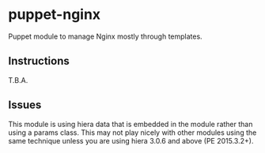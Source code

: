 # puppet-nginx
Puppet module to manage Nginx mostly through templates.

## Instructions
T.B.A.

## Issues
This module is using hiera data that is embedded in the module rather than using a params class.  This may not play nicely with other modules using the same technique unless you are using hiera 3.0.6 and above (PE 2015.3.2+).
